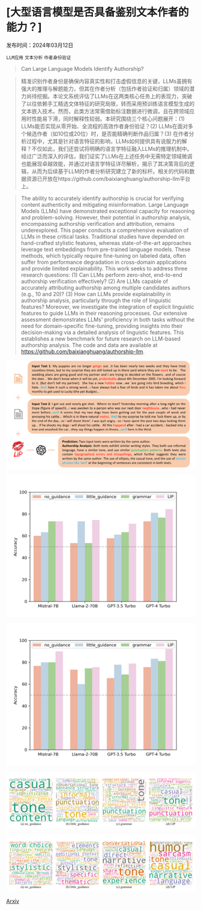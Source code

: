 # [大型语言模型是否具备鉴别文本作者的能力？]

发布时间：2024年03月12日

`LLM应用` `文本分析` `作者身份验证`

> Can Large Language Models Identify Authorship?

> 精准识别作者身份是确保内容真实性和打击虚假信息的关键，LLMs虽拥有强大的推理与解题能力，但其在作者分析（包括作者验证和归属）领域的潜力尚待挖掘。本论文系统评估了LLMs在这两类核心任务上的表现力，突破了以往依赖手工精选文体特征的研究局限，转而采用预训练语言模型生成的文本嵌入技术。然而，此类方法常需借助标注数据进行微调，且在跨领域应用时性能易下滑，同时解释性较弱。本研究围绕三个核心问题展开：(1) LLMs能否实现从零开始、全流程的高效作者身份验证？(2) LLMs在面对多个候选作者（如10位或20位）时，是否能精确判断作品归属？(3) 在作者分析过程中，尤其是针对语言特征的影响，LLMs如何提供具有说服力的解释？不仅如此，我们还尝试将明确的语言学特征融入LLMs的推理机制中。经过广泛而深入的评估，我们证实了LLMs在上述任务中无需特定领域微调也能展现卓越效能，并通过对语言学特征详尽解析，揭示了其决策背后的逻辑，从而为后续基于LLM的作者分析研究建立了新的标杆。相关的代码和数据资源已开放在https://github.com/baixianghuang/authorship-llm平台上。

> The ability to accurately identify authorship is crucial for verifying content authenticity and mitigating misinformation. Large Language Models (LLMs) have demonstrated exceptional capacity for reasoning and problem-solving. However, their potential in authorship analysis, encompassing authorship verification and attribution, remains underexplored. This paper conducts a comprehensive evaluation of LLMs in these critical tasks. Traditional studies have depended on hand-crafted stylistic features, whereas state-of-the-art approaches leverage text embeddings from pre-trained language models. These methods, which typically require fine-tuning on labeled data, often suffer from performance degradation in cross-domain applications and provide limited explainability. This work seeks to address three research questions: (1) Can LLMs perform zero-shot, end-to-end authorship verification effectively? (2) Are LLMs capable of accurately attributing authorship among multiple candidates authors (e.g., 10 and 20)? (3) How can LLMs provide explainability in authorship analysis, particularly through the role of linguistic features? Moreover, we investigate the integration of explicit linguistic features to guide LLMs in their reasoning processes. Our extensive assessment demonstrates LLMs' proficiency in both tasks without the need for domain-specific fine-tuning, providing insights into their decision-making via a detailed analysis of linguistic features. This establishes a new benchmark for future research on LLM-based authorship analysis. The code and data are available at https://github.com/baixianghuang/authorship-llm.

![大型语言模型是否具备鉴别文本作者的能力？](../../../paper_images/2403.08213/case.png)

![大型语言模型是否具备鉴别文本作者的能力？](../../../paper_images/2403.08213/verify_blog.png)

![大型语言模型是否具备鉴别文本作者的能力？](../../../paper_images/2403.08213/verify_email.png)

![大型语言模型是否具备鉴别文本作者的能力？](../../../paper_images/2403.08213/word_cloud_verify_blog.png)

![大型语言模型是否具备鉴别文本作者的能力？](../../../paper_images/2403.08213/word_cloud_aa_blog.png)

[Arxiv](https://arxiv.org/abs/2403.08213)